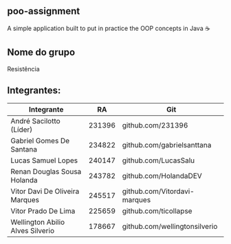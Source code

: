 ## poo-assignment
A simple application built to put in practice the OOP concepts in Java ☕

## Nome do grupo
Resistência

## Integrantes:
| Integrante | RA | Git | 
| ------------------- | ------------------- | ------------------- |
|André Sacilotto (Líder) | 231396 | github.com/231396 | 
|Gabriel Gomes De Santana | 234822 | github.com/gabrielsanttana | 
|Lucas Samuel Lopes | 240147 | github.com/LucasSalu | 
|Renan Douglas Sousa Holanda | 243782 | github.com/HolandaDEV | 
|Vitor Davi De Oliveira Marques | 245517 | github.com/Vitordavi-marques | 
|Vitor Prado De Lima | 225659 | github.com/ticollapse | 
|Wellington Abilio Alves Silverio | 178667 | github.com/wellingtonsilverio |
